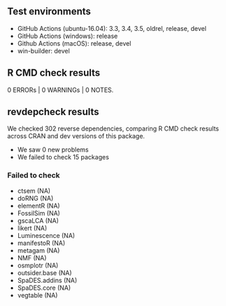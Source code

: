 ## Test environments

* GitHub Actions (ubuntu-16.04): 3.3, 3.4, 3.5, oldrel, release, devel
* GitHub Actions (windows): release
* Github Actions (macOS): release, devel
* win-builder: devel

## R CMD check results

0 ERRORs | 0 WARNINGs | 0 NOTES.

## revdepcheck results

We checked 302 reverse dependencies, comparing R CMD check results across CRAN and dev versions of this package.

 * We saw 0 new problems
 * We failed to check 15 packages

### Failed to check

* ctsem         (NA)
* doRNG         (NA)
* elementR      (NA)
* FossilSim     (NA)
* gscaLCA       (NA)
* likert        (NA)
* Luminescence  (NA)
* manifestoR    (NA)
* metagam       (NA)
* NMF           (NA)
* osmplotr      (NA)
* outsider.base (NA)
* SpaDES.addins (NA)
* SpaDES.core   (NA)
* vegtable      (NA)

